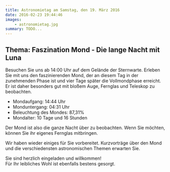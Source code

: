 ```yaml
---
title: Astronomietag am Samstag, den 19. März 2016
date: 2016-02-23 19:44:46
images: 
    - astronomietag.jpg
summary: TODO...
---
```

## Thema: Faszination Mond - Die lange Nacht mit Luna

Besuchen Sie uns ab 14:00 Uhr auf dem Gelände der Sternwarte. Erleben Sie mit uns den faszinierenden Mond, der an diesem Tag in der zunehmenden Phase ist und vier Tage später die Vollmondphase erreicht. Er ist daher besonders gut mit bloßem Auge, Fernglas und Teleskop zu beobachten.

-   Mondaufgang: 14:44 Uhr
-   Monduntergang: 04:31 Uhr
-   Beleuchtung des Mondes: 87,31%
-   Mondalter: 10 Tage und 16 Stunden

Der Mond ist also die ganze Nacht über zu beobachten. Wenn Sie möchten, können Sie ihr eigenes Fernglas mitbringen.

Wir haben wieder einiges für Sie vorbereitet. Kurzvorträge über den Mond und die verschiedensten astronomischen Themen erwarten Sie.  

Sie sind herzlich eingeladen und willkommen!  
Für Ihr leibliches Wohl ist ebenfalls bestens gesorgt.